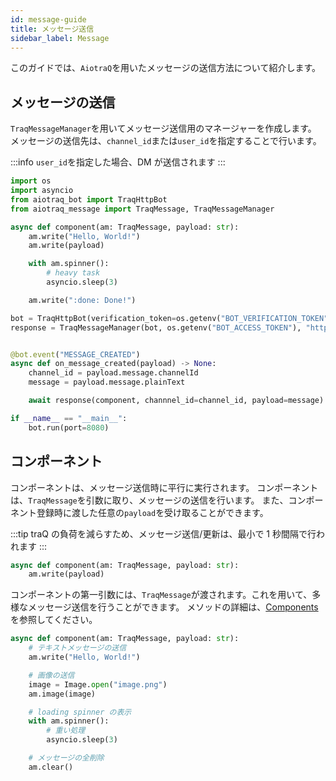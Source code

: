 ```yaml
---
id: message-guide
title: メッセージ送信
sidebar_label: Message
---
```


このガイドでは、`AiotraQ`を用いたメッセージの送信方法について紹介します。

## メッセージの送信

`TraqMessageManager`を用いてメッセージ送信用のマネージャーを作成します。
メッセージの送信先は、`channel_id`または`user_id`を指定することで行います。

:::info
`user_id`を指定した場合、DM が送信されます
:::

```python
import os
import asyncio
from aiotraq_bot import TraqHttpBot
from aiotraq_message import TraqMessage, TraqMessageManager

async def component(am: TraqMessage, payload: str):
    am.write("Hello, World!")
    am.write(payload)

    with am.spinner():
        # heavy task
        asyncio.sleep(3)

    am.write(":done: Done!")

bot = TraqHttpBot(verification_token=os.getenv("BOT_VERIFICATION_TOKEN"))
response = TraqMessageManager(bot, os.getenv("BOT_ACCESS_TOKEN"), "https://q.trap.jp/api/v3", "https://q.trap.jp")


@bot.event("MESSAGE_CREATED")
async def on_message_created(payload) -> None:
    channel_id = payload.message.channelId
    message = payload.message.plainText

    await response(component, channnel_id=channel_id, payload=message)

if __name__ == "__main__":
    bot.run(port=8080)
```

## コンポーネント

コンポーネントは、メッセージ送信時に平行に実行されます。
コンポーネントは、`TraqMessage`を引数に取り、メッセージの送信を行います。
また、コンポーネント登録時に渡した任意の`payload`を受け取ることができます。

:::tip
traQ の負荷を減らすため、メッセージ送信/更新は、最小で 1 秒間隔で行われます
:::

```python
async def component(am: TraqMessage, payload: str):
    am.write(payload)
```

コンポーネントの第一引数には、`TraqMessage`が渡されます。これを用いて、多様なメッセージ送信を行うことができます。
メソッドの詳細は、[Components](/docs/api/components/components-overview/)を参照してください。

```python
async def component(am: TraqMessage, payload: str):
    # テキストメッセージの送信
    am.write("Hello, World!")

    # 画像の送信
    image = Image.open("image.png")
    am.image(image)

    # loading spinner の表示
    with am.spinner():
        # 重い処理
        asyncio.sleep(3)

    # メッセージの全削除
    am.clear()
```
